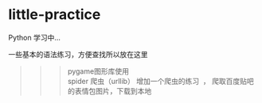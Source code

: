 # little-practice
Python 学习中...



一些基本的语法练习，方便查找所以放在这里


>>>pygame图形库使用  
>>>spider 爬虫（urllib） 
增加一个爬虫的练习  ， 爬取百度贴吧的表情包图片，下载到本地 


